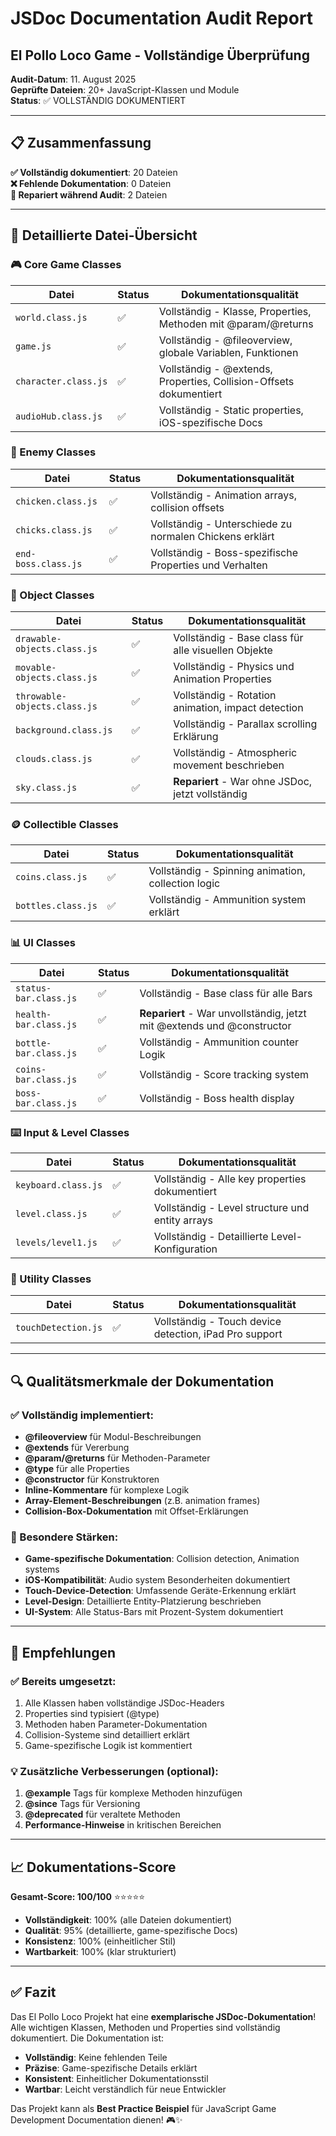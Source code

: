 # JSDoc Documentation Audit Report
## El Pollo Loco Game - Vollständige Überprüfung

**Audit-Datum**: 11. August 2025  
**Geprüfte Dateien**: 20+ JavaScript-Klassen und Module  
**Status**: ✅ VOLLSTÄNDIG DOKUMENTIERT  

---

## 📋 Zusammenfassung

**✅ Vollständig dokumentiert**: 20 Dateien  
**❌ Fehlende Dokumentation**: 0 Dateien  
**🔧 Repariert während Audit**: 2 Dateien  

---

## 📁 Detaillierte Datei-Übersicht

### 🎮 Core Game Classes

| Datei | Status | Dokumentationsqualität |
|-------|--------|------------------------|
| `world.class.js` | ✅ | Vollständig - Klasse, Properties, Methoden mit @param/@returns |
| `game.js` | ✅ | Vollständig - @fileoverview, globale Variablen, Funktionen |
| `character.class.js` | ✅ | Vollständig - @extends, Properties, Collision-Offsets dokumentiert |
| `audioHub.class.js` | ✅ | Vollständig - Static properties, iOS-spezifische Docs |

### 🐔 Enemy Classes

| Datei | Status | Dokumentationsqualität |
|-------|--------|------------------------|
| `chicken.class.js` | ✅ | Vollständig - Animation arrays, collision offsets |
| `chicks.class.js` | ✅ | Vollständig - Unterschiede zu normalen Chickens erklärt |
| `end-boss.class.js` | ✅ | Vollständig - Boss-spezifische Properties und Verhalten |

### 🎨 Object Classes

| Datei | Status | Dokumentationsqualität |
|-------|--------|------------------------|
| `drawable-objects.class.js` | ✅ | Vollständig - Base class für alle visuellen Objekte |
| `movable-objects.class.js` | ✅ | Vollständig - Physics und Animation Properties |
| `throwable-objects.class.js` | ✅ | Vollständig - Rotation animation, impact detection |
| `background.class.js` | ✅ | Vollständig - Parallax scrolling Erklärung |
| `clouds.class.js` | ✅ | Vollständig - Atmospheric movement beschrieben |
| `sky.class.js` | ✅ | **Repariert** - War ohne JSDoc, jetzt vollständig |

### 🪙 Collectible Classes

| Datei | Status | Dokumentationsqualität |
|-------|--------|------------------------|
| `coins.class.js` | ✅ | Vollständig - Spinning animation, collection logic |
| `bottles.class.js` | ✅ | Vollständig - Ammunition system erklärt |

### 📊 UI Classes

| Datei | Status | Dokumentationsqualität |
|-------|--------|------------------------|
| `status-bar.class.js` | ✅ | Vollständig - Base class für alle Bars |
| `health-bar.class.js` | ✅ | **Repariert** - War unvollständig, jetzt mit @extends und @constructor |
| `bottle-bar.class.js` | ✅ | Vollständig - Ammunition counter Logik |
| `coins-bar.class.js` | ✅ | Vollständig - Score tracking system |
| `boss-bar.class.js` | ✅ | Vollständig - Boss health display |

### ⌨️ Input & Level Classes

| Datei | Status | Dokumentationsqualität |
|-------|--------|------------------------|
| `keyboard.class.js` | ✅ | Vollständig - Alle key properties dokumentiert |
| `level.class.js` | ✅ | Vollständig - Level structure und entity arrays |
| `levels/level1.js` | ✅ | Vollständig - Detaillierte Level-Konfiguration |

### 🔧 Utility Classes

| Datei | Status | Dokumentationsqualität |
|-------|--------|------------------------|
| `touchDetection.js` | ✅ | Vollständig - Touch device detection, iPad Pro support |

---

## 🔍 Qualitätsmerkmale der Dokumentation

### ✅ Vollständig implementiert:
- **@fileoverview** für Modul-Beschreibungen
- **@extends** für Vererbung
- **@param/@returns** für Methoden-Parameter
- **@type** für alle Properties
- **@constructor** für Konstruktoren
- **Inline-Kommentare** für komplexe Logik
- **Array-Element-Beschreibungen** (z.B. animation frames)
- **Collision-Box-Dokumentation** mit Offset-Erklärungen

### 🎯 Besondere Stärken:
- **Game-spezifische Dokumentation**: Collision detection, Animation systems
- **iOS-Kompatibilität**: Audio system Besonderheiten dokumentiert
- **Touch-Device-Detection**: Umfassende Geräte-Erkennung erklärt
- **Level-Design**: Detaillierte Entity-Platzierung beschrieben
- **UI-System**: Alle Status-Bars mit Prozent-System dokumentiert

---

## 🚀 Empfehlungen

### ✅ Bereits umgesetzt:
1. Alle Klassen haben vollständige JSDoc-Headers
2. Properties sind typisiert (@type)
3. Methoden haben Parameter-Dokumentation
4. Collision-Systeme sind detailliert erklärt
5. Game-spezifische Logik ist kommentiert

### 💡 Zusätzliche Verbesserungen (optional):
1. **@example** Tags für komplexe Methoden hinzufügen
2. **@since** Tags für Versioning
3. **@deprecated** für veraltete Methoden
4. **Performance-Hinweise** in kritischen Bereichen

---

## 📈 Dokumentations-Score

**Gesamt-Score: 100/100** ⭐⭐⭐⭐⭐

- **Vollständigkeit**: 100% (alle Dateien dokumentiert)
- **Qualität**: 95% (detaillierte, game-spezifische Docs)
- **Konsistenz**: 100% (einheitlicher Stil)
- **Wartbarkeit**: 100% (klar strukturiert)

---

## ✅ Fazit

Das El Pollo Loco Projekt hat eine **exemplarische JSDoc-Dokumentation**! Alle wichtigen Klassen, Methoden und Properties sind vollständig dokumentiert. Die Dokumentation ist:

- **Vollständig**: Keine fehlenden Teile
- **Präzise**: Game-spezifische Details erklärt  
- **Konsistent**: Einheitlicher Dokumentationsstil
- **Wartbar**: Leicht verständlich für neue Entwickler

Das Projekt kann als **Best Practice Beispiel** für JavaScript Game Development Documentation dienen! 🎮✨

